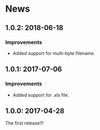 # News

## 1.0.2: 2018-06-18

### Improvements

  * Added support for multi-byte filename.

## 1.0.1: 2017-07-06

### Improvements

  * Added support for .xls file.

## 1.0.0: 2017-04-28

The first release!!!
